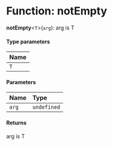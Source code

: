 # Function: notEmpty

**notEmpty**<`T`>(`arg`): arg is T

#### Type parameters

| Name |
| :------ |
| `T` |

#### Parameters

| Name | Type |
| :------ | :------ |
| `arg` | `undefined` | `null` | `T` |

#### Returns

arg is T
